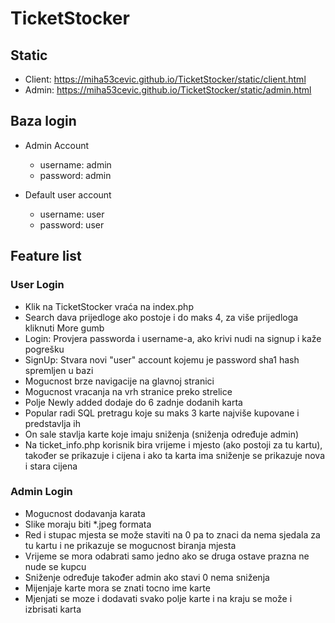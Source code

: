 # TicketStocker

## Static
- Client: https://miha53cevic.github.io/TicketStocker/static/client.html
- Admin: https://miha53cevic.github.io/TicketStocker/static/admin.html

## Baza login
- Admin Account
    - username: admin
    - password: admin

- Default user account
    - username: user
    - password: user

## Feature list
### User Login
- Klik na TicketStocker vraća na index.php
- Search dava prijedloge ako postoje i do maks 4, za više prijedloga kliknuti More gumb
- Login: Provjera passworda i username-a, ako krivi nudi na signup i kaže pogrešku
- SignUp: Stvara novi "user" account kojemu je password sha1 hash spremljen u bazi
- Mogucnost brze navigacije na glavnoj stranici
- Mogucnost vracanja na vrh stranice preko strelice
- Polje Newly added dodaje do 6 zadnje dodanih karta
- Popular radi SQL pretragu koje su maks 3 karte najviše kupovane i predstavlja ih
- On sale stavlja karte koje imaju sniženja (sniženja određuje admin)
- Na ticket_info.php korisnik bira vrijeme i mjesto (ako postoji za tu kartu), također se prikazuje i cijena i ako ta karta ima sniženje se prikazuje nova i stara cijena
### Admin Login
- Mogucnost dodavanja karata
- Slike moraju biti *.jpeg formata
- Red i stupac mjesta se može staviti na 0 pa to znaci da nema sjedala za tu kartu i ne prikazuje se mogucnost biranja mjesta
- Vrijeme se mora odabrati samo jedno ako se druga ostave prazna ne nude se kupcu
- Sniženje određuje također admin ako stavi 0 nema sniženja
- Mijenjaje karte mora se znati tocno ime karte
- Mjenjati se moze i dodavati svako polje karte i na kraju se može i izbrisati karta
